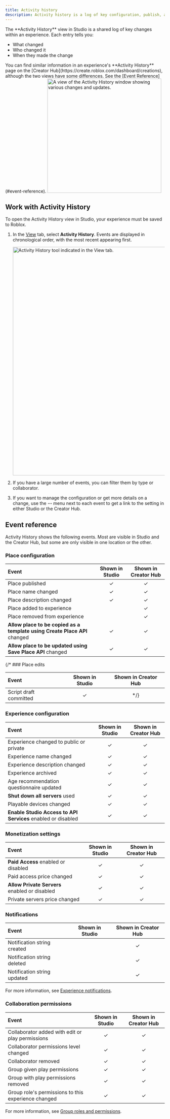 ```yaml
---
title: Activity history
description: Activity history is a log of key configuration, publish, and edit activities within a place.
---
```


<Grid container spacing={4} alignItems="top">
	<Grid item XSmall={12} Medium={6} Large={6} xs={12} sm={12} md={6} lg={6}>
	The **Activity History** view in Studio is a shared log of key changes within an experience. Each entry tells you:
  <ul>
    <li>What changed</li>
    <li>Who changed it</li>
    <li>When they made the change</li>
  </ul>
  You can find similar information in an experience's **Activity History** page on the [Creator&nbsp;Hub](https://create.roblox.com/dashboard/creations), although the two views have some differences. See the [Event Reference](#event-reference).
	</Grid>
	<Grid item XSmall={12} Medium={6} Large={6} xs={12} sm={12} md={6} lg={6}>
	<img src="../assets/studio/general/Activity-History.png" width="360" alt="A view of the Activity History window showing various changes and updates." />
	</Grid>
</Grid>

## Work with Activity History

To open the Activity History view in Studio, your experience must be saved to Roblox.

1. In the [View](../studio/view-tab.md) tab, select **Activity History**. Events are displayed in chronological order, with the most recent appearing first.

   <img src="../assets/studio/general/View-Tab-Activity-History.png" width="720" alt="Activity History tool indicated in the View tab." />

1. If you have a large number of events, you can filter them by type or collaborator.
1. If you want to manage the configuration or get more details on a change, use the **&ctdot;** menu next to each event to get a link to the setting in either Studio or the Creator Hub.

## Event reference

Activity History shows the following events. Most are visible in Studio and the Creator Hub, but some are only visible in one location or the other.

### Place configuration

Event | Shown in Studio | Shown in Creator Hub
:--- | :---: | :---:
Place published | &check; | &check;
Place name changed | &check; | &check;
Place description changed | &check; | &check;
Place added to experience |  | &check;
Place removed from experience |  | &check;
**Allow place to be copied as a template using Create Place API** changed | &check; | &check;
**Allow place to be updated using Save Place API** changed | &check; | &check;

{/* ### Place edits

Event | Shown in Studio | Shown in Creator Hub
:--- | :---: | :---:
Script draft committed | &check; | */}

### Experience configuration

Event | Shown in Studio | Shown in Creator Hub
:--- | :---: | :---:
Experience changed to public or private | &check; | &check;
Experience name changed | &check; | &check;
Experience description changed | &check; | &check;
Experience archived | &check; | &check;
Age recommendation questionnaire updated | &check; | &check;
**Shut down all servers** used | &check; | &check;
Playable devices changed | &check; | &check;
**Enable Studio Access to API Services** enabled or disabled | &check; | &check;

### Monetization settings

Event | Shown in Studio | Shown in Creator Hub
:--- | :---: | :---:
**Paid Access** enabled or disabled | &check; | &check;
Paid access price changed | &check; | &check;
**Allow Private Servers** enabled or disabled | &check; | &check;
Private servers price changed | &check; | &check;

### Notifications

Event | Shown in Studio | Shown in Creator Hub
:--- | :---: | :---:
Notification string created |  | &check;
Notification string deleted |  | &check;
Notification string updated |  | &check;

For more information, see [Experience notifications](../production/promotion/experience-notifications.md).

### Collaboration permissions

Event | Shown in Studio | Shown in Creator Hub
:--- | :---: | :---:
Collaborator added with edit or play permissions | &check; | &check;
Collaborator permissions level changed | &check; | &check;
Collaborator removed | &check; | &check;
Group given play permissions | &check; | &check;
Group with play permissions removed | &check; | &check;
Group role's permissions to this experience changed | &check; | &check;

For more information, see [Group roles and permissions](../projects/groups.md#roles-and-permissions).
